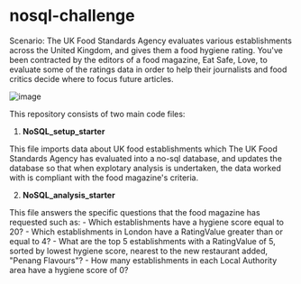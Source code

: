 # nosql-challenge
Scenario: 
The UK Food Standards Agency evaluates various establishments across the United Kingdom, and gives them a food hygiene rating. You've been contracted by the editors of a food magazine, Eat Safe, Love, to evaluate some of the ratings data in order to help their journalists and food critics decide where to focus future articles.

![image](https://github.com/lishanisrikaran/nosql-challenge/assets/126973634/1fccf6a0-96cd-4518-8267-61ffdb9dc169)

This repository consists of two main code files: 
1. <b>NoSQL_setup_starter</b>
<p>This file imports data about UK food establishments which The UK Food Standards Agency has evaluated into a no-sql database, and updates the database so that when explotary analysis is undertaken, the data worked with is compliant with the food magazine's criteria.</p>

2. <b>NoSQL_analysis_starter</b>
<p>This file answers the specific questions that the food magazine has requested such as:
- Which establishments have a hygiene score equal to 20?
- Which establishments in London have a RatingValue greater than or equal to 4?
- What are the top 5 establishments with a RatingValue of 5, sorted by lowest hygiene score, nearest to the new restaurant added, "Penang Flavours"?
- How many establishments in each Local Authority area have a hygiene score of 0? </p>
